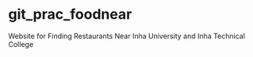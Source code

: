 # git_prac_foodnear
Website for Finding Restaurants Near Inha University and Inha Technical College
